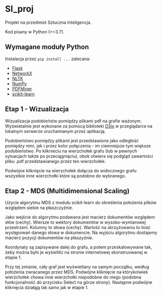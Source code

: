 # SI_proj

Projekt na przedmiot Sztuczna Inteligencja.

Kod pisany w Python (>=3.7).

## Wymagane moduły Python

Instalacja przez `pip install ...` zalecana:

* [Flask][1]
* [NetworkX][2]
* [NLTK][3]
* [NumPy][4]
* [PDFMiner][5]
* [scikit-learn][6]

[1]: https://pypi.org/project/Flask/ "Flask PyPI page"
[2]: https://pypi.org/project/networkx/ "NetworkX PyPI page"
[3]: https://pypi.org/project/nltk/ "Natural Language Toolkit (NLTK) PyPI page"
[4]: https://pypi.org/project/numpy/ "NumPy PyPI page"
[5]: https://pypi.org/project/pdfminer/ "PDFMiner PyPI page"
[6]: https://pypi.org/project/scikit-learn/ "scikit-learn PyPI page"

## Etap 1 - Wizualizacja

Wizualizacja podobieństw pomiędzy plikami pdf na grafie ważonym.
Wyświetalnie jest wykonane za pomocą biblioteki [D3js](https://d3js.org/) w przeglądarce na lokalnym serwerze uruchamianym przez aplikację.

Podobieństwo pomiędzy plikami jest przedstawione jako odległość pomiędzy nimi, jak i przez kolor połączenia - im ciemniejsze tym większe podobieństwo. Po kliknieciu na wierzchołek grafu (lub w pewnych sytuacjach także po przeciągnięciu), obok otwiera się podgląd zawartości pliku .pdf przedstawianego przez ten wierzchołek.

Podwójne kilknięcie na wierzchołek dołącza do widocznego grafu wszystkie inne wierzchołki które są podobne do wybranego.

## Etap 2 - MDS (Multidimensional Scaling)

Użycie algorytmu MDS z modułu scikit-learn do określenia położenia plików względem siebie na płaszczyźnie.

Jako wejście do algorytmu podawana jest macierz dokumentów względem słów (cechy). Wiersze to wektory dokumentów w wysoko-wymiarowej przestrzeni. Kolumny to słowa (cechy). Wartość na skrzyżowaniu to ilość występowań danego słowa w dokumencie. Na wyjściu algorytmu dostajemy macierz pozycji dokumentów na płaszyźnie.

Koordynaty są zapisywane dalej do grafu, a potem przeskalowywane tak, żeby można było je wyświtlić na stronie internetowej skonstruowanej w etapie 1.

Przy tej zmianie, cały graf jest wyświetlany na samym początku, według położenia zwracanego przez MDS. Podwójne kliknięcie na którykolwiek wierzchołek chowa inne wierzchołki niepodobne do niego (podobna funkcjonalność do przycisku Select na górze strony). Następne podwójne kliknięcia działąją tak samo jak w etapie 1.
